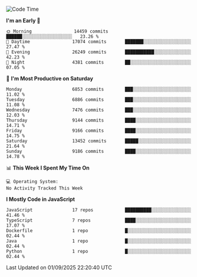 <!--START_SECTION:waka-->
![Code Time](http://img.shields.io/badge/Code%20Time-3%2C498%20hrs%2059%20mins-blue)

**I'm an Early 🐤** 

```text
🌞 Morning                14459 commits       ██████░░░░░░░░░░░░░░░░░░░   23.26 % 
🌆 Daytime                17074 commits       ███████░░░░░░░░░░░░░░░░░░   27.47 % 
🌃 Evening                26249 commits       ███████████░░░░░░░░░░░░░░   42.23 % 
🌙 Night                  4381 commits        ██░░░░░░░░░░░░░░░░░░░░░░░   07.05 % 
```
📅 **I'm Most Productive on Saturday** 

```text
Monday                   6853 commits        ███░░░░░░░░░░░░░░░░░░░░░░   11.02 % 
Tuesday                  6886 commits        ███░░░░░░░░░░░░░░░░░░░░░░   11.08 % 
Wednesday                7476 commits        ███░░░░░░░░░░░░░░░░░░░░░░   12.03 % 
Thursday                 9144 commits        ████░░░░░░░░░░░░░░░░░░░░░   14.71 % 
Friday                   9166 commits        ████░░░░░░░░░░░░░░░░░░░░░   14.75 % 
Saturday                 13452 commits       █████░░░░░░░░░░░░░░░░░░░░   21.64 % 
Sunday                   9186 commits        ████░░░░░░░░░░░░░░░░░░░░░   14.78 % 
```


📊 **This Week I Spent My Time On** 

```text
💻 Operating System: 
No Activity Tracked This Week
```

**I Mostly Code in JavaScript** 

```text
JavaScript               17 repos            ██████████░░░░░░░░░░░░░░░   41.46 % 
TypeScript               7 repos             ████░░░░░░░░░░░░░░░░░░░░░   17.07 % 
Dockerfile               1 repo              █░░░░░░░░░░░░░░░░░░░░░░░░   02.44 % 
Java                     1 repo              █░░░░░░░░░░░░░░░░░░░░░░░░   02.44 % 
Python                   1 repo              █░░░░░░░░░░░░░░░░░░░░░░░░   02.44 % 
```




 Last Updated on 01/09/2025 22:20:40 UTC
<!--END_SECTION:waka-->

<!--
**likaiqiang/likaiqiang** is a ✨ _special_ ✨ repository because its `README.md` (this file) appears on your GitHub profile.

Here are some ideas to get you started:

- 🔭 I’m currently working on ...
- 🌱 I’m currently learning ...
- 👯 I’m looking to collaborate on ...
- 🤔 I’m looking for help with ...
- 💬 Ask me about ...
- 📫 How to reach me: ...
- 😄 Pronouns: ...
- ⚡ Fun fact: ...
-->
